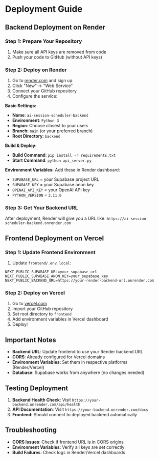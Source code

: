 # Deployment Guide

## Backend Deployment on Render

### Step 1: Prepare Your Repository
1. Make sure all API keys are removed from code
2. Push your code to GitHub (without API keys)

### Step 2: Deploy on Render
1. Go to [render.com](https://render.com) and sign up
2. Click "New" → "Web Service"
3. Connect your GitHub repository
4. Configure the service:

**Basic Settings:**
- **Name**: `ai-session-scheduler-backend`
- **Environment**: `Python 3`
- **Region**: Choose closest to your users
- **Branch**: `main` (or your preferred branch)
- **Root Directory**: `backend`

**Build & Deploy:**
- **Build Command**: `pip install -r requirements.txt`
- **Start Command**: `python api_server.py`

**Environment Variables:**
Add these in Render dashboard:
- `SUPABASE_URL` = your Supabase project URL
- `SUPABASE_KEY` = your Supabase anon key  
- `OPENAI_API_KEY` = your OpenAI API key
- `PYTHON_VERSION` = `3.11.0`

### Step 3: Get Your Backend URL
After deployment, Render will give you a URL like:
`https://ai-session-scheduler-backend.onrender.com`

## Frontend Deployment on Vercel

### Step 1: Update Frontend Environment
1. Update `frontend/.env.local`:
```
NEXT_PUBLIC_SUPABASE_URL=your_supabase_url
NEXT_PUBLIC_SUPABASE_ANON_KEY=your_supabase_key
NEXT_PUBLIC_BACKEND_URL=https://your-render-backend-url.onrender.com
```

### Step 2: Deploy on Vercel
1. Go to [vercel.com](https://vercel.com)
2. Import your GitHub repository
3. Set root directory to `frontend`
4. Add environment variables in Vercel dashboard
5. Deploy!

## Important Notes

- **Backend URL**: Update frontend to use your Render backend URL
- **CORS**: Already configured for Vercel domains
- **Environment Variables**: Set them in respective platforms (Render/Vercel)
- **Database**: Supabase works from anywhere (no changes needed)

## Testing Deployment

1. **Backend Health Check**: Visit `https://your-backend.onrender.com/api/health`
2. **API Documentation**: Visit `https://your-backend.onrender.com/docs`
3. **Frontend**: Should connect to deployed backend automatically

## Troubleshooting

- **CORS Issues**: Check if frontend URL is in CORS origins
- **Environment Variables**: Verify all keys are set correctly
- **Build Failures**: Check logs in Render/Vercel dashboards